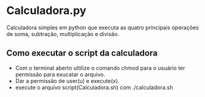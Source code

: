 # Calculadora.py
 Calculadora simples em python que executa as quatro principais operações de soma, subtração, multiplicação e divisão. 
 
## Como executar o script da calculadora
- Com o terminal aberto ultilize o comando chmod para o usuário ter permissão para exucatar o arquivo.
- Dar a permissão de user(u) e execute(x).
- execute o arquivo script(Calculadora.sh) com ./calculadora.sh
  

